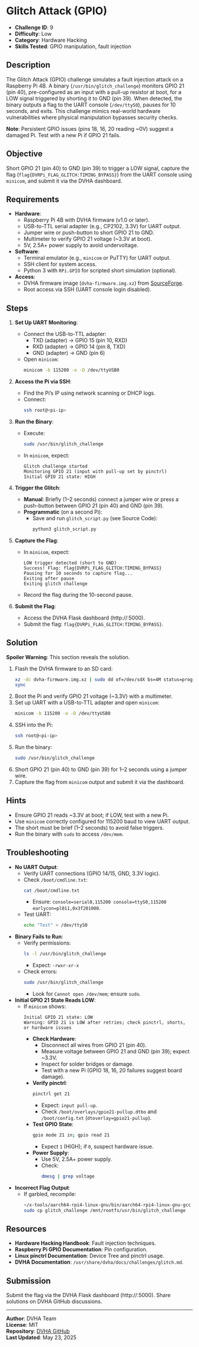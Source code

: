 # Glitch Attack (GPIO)

- **Challenge ID**: 9
- **Difficulty**: Low
- **Category**: Hardware Hacking
- **Skills Tested**: GPIO manipulation, fault injection

## Description
The Glitch Attack (GPIO) challenge simulates a fault injection attack on a Raspberry Pi 4B. A binary (`/usr/bin/glitch_challenge`) monitors GPIO 21 (pin 40), pre-configured as an input with a pull-up resistor at boot, for a LOW signal triggered by shorting it to GND (pin 39). When detected, the binary outputs a flag to the UART console (`/dev/ttyS0`), pauses for 10 seconds, and exits. This challenge mimics real-world hardware vulnerabilities where physical manipulation bypasses security checks.

**Note**: Persistent GPIO issues (pins 18, 16, 20 reading ~0V) suggest a damaged Pi. Test with a new Pi if GPIO 21 fails.

## Objective
Short GPIO 21 (pin 40) to GND (pin 39) to trigger a LOW signal, capture the flag (`flag{DVRPi_FLAG_GLITCH:TIMING_BYPASS}`) from the UART console using `minicom`, and submit it via the DVHA dashboard.

## Requirements
- **Hardware**:
  - Raspberry Pi 4B with DVHA firmware (v1.0 or later).
  - USB-to-TTL serial adapter (e.g., CP2102, 3.3V) for UART output.
  - Jumper wire or push-button to short GPIO 21 to GND.
  - Multimeter to verify GPIO 21 voltage (~3.3V at boot).
  - 5V, 2.5A+ power supply to avoid undervoltage.
- **Software**:
  - Terminal emulator (e.g., `minicom` or PuTTY) for UART output.
  - SSH client for system access.
  - Python 3 with `RPi.GPIO` for scripted short simulation (optional).
- **Access**:
  - DVHA firmware image (`dvha-firmware.img.xz`) from [SourceForge](https://sourceforge.net/projects/dvha/).
  - Root access via SSH (UART console login disabled).

## Steps
1. **Set Up UART Monitoring**:
   - Connect the USB-to-TTL adapter:
     - TXD (adapter) → GPIO 15 (pin 10, RXD)
     - RXD (adapter) → GPIO 14 (pin 8, TXD)
     - GND (adapter) → GND (pin 6)
   - Open `minicom`:
     ```bash
     minicom -b 115200 -o -D /dev/ttyUSB0
     ```

2. **Access the Pi via SSH**:
   - Find the Pi’s IP using network scanning or DHCP logs.
   - Connect:
     ```bash
     ssh root@<pi-ip>
     ```

3. **Run the Binary**:
   - Execute:
     ```bash
     sudo /usr/bin/glitch_challenge
     ```
   - In `minicom`, expect:
     ```
     Glitch challenge started
     Monitoring GPIO 21 (input with pull-up set by pinctrl)
     Initial GPIO 21 state: HIGH
     ```

4. **Trigger the Glitch**:
   - **Manual**: Briefly (1–2 seconds) connect a jumper wire or press a push-button between GPIO 21 (pin 40) and GND (pin 39).
   - **Programmatic** (on a second Pi):
     - Save and run `glitch_script.py` (see Source Code):
       ```bash
       python3 glitch_script.py
       ```

5. **Capture the Flag**:
   - In `minicom`, expect:
     ```
     LOW trigger detected (short to GND)
     Success! Flag: flag{DVRPi_FLAG_GLITCH:TIMING_BYPASS}
     Pausing for 10 seconds to capture flag...
     Exiting after pause
     Exiting glitch challenge
     ```
   - Record the flag during the 10-second pause.

6. **Submit the Flag**:
   - Access the DVHA Flask dashboard (http://<pi-ip>:5000).
   - Submit the flag: `flag{DVRPi_FLAG_GLITCH:TIMING_BYPASS}`.

## Solution
**Spoiler Warning**: This section reveals the solution.

1. Flash the DVHA firmware to an SD card:
   ```bash
   xz -dc dvha-firmware.img.xz | sudo dd of=/dev/sdX bs=4M status=progress
   sync
   ```
2. Boot the Pi and verify GPIO 21 voltage (~3.3V) with a multimeter.
3. Set up UART with a USB-to-TTL adapter and open `minicom`:
   ```bash
   minicom -b 115200 -o -D /dev/ttyUSB0
   ```
4. SSH into the Pi:
   ```bash
   ssh root@<pi-ip>
   ```
5. Run the binary:
   ```bash
   sudo /usr/bin/glitch_challenge
   ```
6. Short GPIO 21 (pin 40) to GND (pin 39) for 1–2 seconds using a jumper wire.
7. Capture the flag from `minicom` output and submit it via the dashboard.

## Hints
- Ensure GPIO 21 reads ~3.3V at boot; if LOW, test with a new Pi.
- Use `minicom` correctly configured for 115200 baud to view UART output.
- The short must be brief (1–2 seconds) to avoid false triggers.
- Run the binary with `sudo` to access `/dev/mem`.

## Troubleshooting
- **No UART Output**:
  - Verify UART connections (GPIO 14/15, GND, 3.3V logic).
  - Check `/boot/cmdline.txt`:
    ```bash
    cat /boot/cmdline.txt
    ```
    - Ensure: `console=serial0,115200 console=ttyS0,115200 earlycon=pl011,0x3f201000`.
  - Test UART:
    ```bash
    echo "Test" > /dev/ttyS0
    ```
- **Binary Fails to Run**:
  - Verify permissions:
    ```bash
    ls -l /usr/bin/glitch_challenge
    ```
    - Expect: `-rwxr-xr-x`
  - Check errors:
    ```bash
    sudo /usr/bin/glitch_challenge
    ```
    - Look for `Cannot open /dev/mem`; ensure `sudo`.
- **Initial GPIO 21 State Reads LOW**:
  - If `minicom` shows:
    ```
    Initial GPIO 21 state: LOW
    Warning: GPIO 21 is LOW after retries; check pinctrl, shorts, or hardware issues
    ```
    - **Check Hardware**:
      - Disconnect all wires from GPIO 21 (pin 40).
      - Measure voltage between GPIO 21 and GND (pin 39); expect ~3.3V.
      - Inspect for solder bridges or damage.
      - Test with a new Pi (GPIO 18, 16, 20 failures suggest board damage).
    - **Verify pinctrl**:
      ```bash
      pinctrl get 21
      ```
      - Expect: `input pull-up`.
      - Check `/boot/overlays/gpio21-pullup.dtbo` and `/boot/config.txt` (`dtoverlay=gpio21-pullup`).
    - **Test GPIO State**:
      ```bash
      gpio mode 21 in; gpio read 21
      ```
      - Expect `1` (HIGH); if `0`, suspect hardware issue.
    - **Power Supply**:
      - Use 5V, 2.5A+ power supply.
      - Check:
        ```bash
        dmesg | grep voltage
        ```
- **Incorrect Flag Output**:
  - If garbled, recompile:
    ```bash
    ~/x-tools/aarch64-rpi4-linux-gnu/bin/aarch64-rpi4-linux-gnu-gcc -o glitch_challenge glitch_challenge.c
    sudo cp glitch_challenge /mnt/rootfs/usr/bin/glitch_challenge
    ```

## Resources
- **Hardware Hacking Handbook**: Fault injection techniques.
- **Raspberry Pi GPIO Documentation**: Pin configuration.
- **Linux pinctrl Documentation**: Device Tree and pinctrl usage.
- **DVHA Documentation**: `/usr/share/dvha/docs/challenges/glitch.md`.

## Submission
Submit the flag via the DVHA Flask dashboard (http://<pi-ip>:5000). Share solutions on DVHA GitHub discussions.

---

**Author**: DVHA Team  
**License**: MIT  
**Repository**: [DVHA GitHub](https://github.com/dvha/dvha)  
**Last Updated**: May 23, 2025